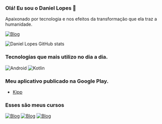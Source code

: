 ### Olá! Eu sou o Daniel Lopes 👋
Apaixonado por tecnologia e nos efeitos da transformação que ela traz a humanidade.

[![Blog](https://img.shields.io/badge/LinkedIn-0077B5?style=for-the-badge&logo=linkedin&logoColor=white)](https://www.linkedin.com/in/daniel-lopes-faria/)


![Daniel Lopes GitHub stats](https://github-readme-stats.vercel.app/api?username=gitdaniellopes&theme=blue-green)


### Tecnologias que mais utilizo no dia a dia.

<div style="display: inline-block">
  <img aligh="center" alt="Android" src="https://img.shields.io/badge/Android-3DDC84?style=for-the-badge&logo=android&logoColor=white"/>
  <img aligh="center" alt="Kotlin" src="https://img.shields.io/badge/Kotlin-0095D5?&style=for-the-badge&logo=kotlin&logoColor=white"/>
</div><br/>

### Meu aplicativo publicado na Google Play.

- [Kipp](https://play.google.com/store/apps/details?id=br.com.kipp)



### Esses são meus cursos

[![Blog](https://img.shields.io/website?label=MOVIEAPP&style=for-the-badge&url=https://cursos.daniellopes-desenvolvedor.com.br/movieapp/)](https://cursos.daniellopes-desenvolvedor.com.br/movieapp/)
[![Blog](https://img.shields.io/website?label=KTORAPI&style=for-the-badge&url=https://cursos.daniellopes-desenvolvedor.com.br/ktorapi/)](https://cursos.daniellopes-desenvolvedor.com.br/ktorapi/)
[![Blog](https://img.shields.io/website?label=MARVELAPP&style=for-the-badge&url=https://www.udemy.com/course/marvel-app/)](https://www.udemy.com/course/marvel-app/)
